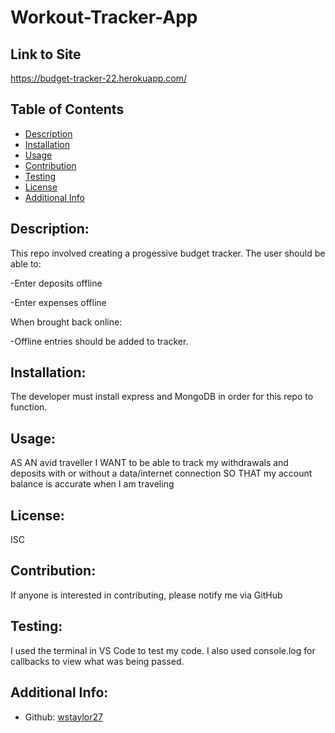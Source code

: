 # Workout-Tracker-App

## Link to Site

https://budget-tracker-22.herokuapp.com/

## Table of Contents

- [Description](#description)
- [Installation](#installation)
- [Usage](#usage)
- [Contribution](#contribution)
- [Testing](#testing)
- [License](#license)
- [Additional Info](#additional-info)

## Description:

This repo involved creating a progessive budget tracker. The user should be able to:

-Enter deposits offline

-Enter expenses offline

When brought back online:

 -Offline entries should be added to tracker.
 
## Installation:

The developer must install express and MongoDB in order for this repo to function.

## Usage:

AS AN avid traveller
I WANT to be able to track my withdrawals and deposits with or without a data/internet connection
SO THAT my account balance is accurate when I am traveling

## License:

ISC

## Contribution:

If anyone is interested in contributing, please notify me via GitHub

## Testing:

I used the terminal in VS Code to test my code. I also used console.log for callbacks to view what was being passed.

## Additional Info:

- Github: [wstaylor27](https://github.com/wstaylor27)
